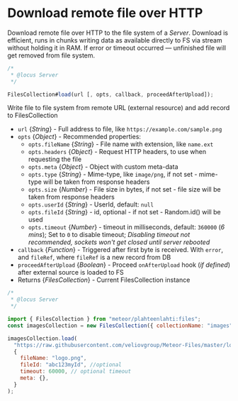 # Download remote file over HTTP

Download remote file over HTTP to the file system of a _Server_. Download is efficient, runs in chunks writing data as available directly to FS via stream without holding it in RAM. If error or timeout occurred — unfinished file will get removed from file system.

```js
/*
 * @locus Server
 */

FilesCollection#load(url [, opts, callback, proceedAfterUpload]);
```

Write file to file system from remote URL (external resource) and add record to FilesCollection

- `url` {_String_} - Full address to file, like `https://example.com/sample.png`
- `opts` {_Object_} - Recommended properties:
  - `opts.fileName` {_String_} - File name with extension, like `name.ext`
  - `opts.headers` {_Object_} - Request HTTP headers, to use when requesting the file
  - `opts.meta` {_Object_} - Object with custom meta-data
  - `opts.type` {_String_} - Mime-type, like `image/png`, if not set - mime-type will be taken from response headers
  - `opts.size` {_Number_} - File size in bytes, if not set - file size will be taken from response headers
  - `opts.userId` {_String_} - UserId, default: `null`
  - `opts.fileId` {_String_} - id, optional - if not set - Random.id() will be used
  - `opts.timeout` {_Number_} - timeout in milliseconds, default: `360000` (_6 mins_); Set to `0` to disable timeout; _Disabling timeout not recommended, sockets won't get closed until server rebooted_
- `callback` {_Function_} - Triggered after first byte is received. With `error`, and `fileRef`, where `fileRef` is a new record from DB
- `proceedAfterUpload` {_Boolean_} - Proceed `onAfterUpload` hook (_if defined_) after external source is loaded to FS
- Returns {_FilesCollection_} - Current FilesCollection instance

```js
/*
 * @locus Server
 */

import { FilesCollection } from "meteor/plahteenlahti:files";
const imagesCollection = new FilesCollection({ collectionName: "images" });

imagesCollection.load(
  "https://raw.githubusercontent.com/veliovgroup/Meteor-Files/master/logo.png",
  {
    fileName: "logo.png",
    fileId: "abc123myId", //optional
    timeout: 60000, // optional timeout
    meta: {},
  }
);
```
